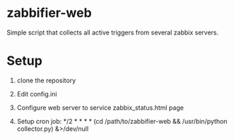 # zabbifier-web

Simple script that collects all active triggers from several zabbix servers.

# Setup

1) clone the repository

2) Edit config.ini

3) Configure web server to service zabbix_status.html page

4) Setup cron job:
*/2 * * * *     (cd /path/to/zabbifier-web && /usr/bin/python collector.py) &>/dev/null
